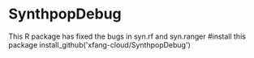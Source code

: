 # SynthpopDebug
This R package has fixed the bugs in syn.rf and syn.ranger
#install this package
install_github('xfang-cloud/SynthpopDebug')

